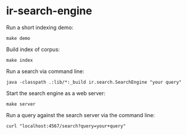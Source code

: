 # ir-search-engine

Run a short indexing demo:

`make demo`

Build index of corpus:

`make index`

Run a search via command line:

`java -classpath .:lib/*:_build ir.search.SearchEngine "your query"`

Start the search engine as a web server:

`make server`

Run a query against the search server via the command line:

`curl "localhost:4567/search?query=your+query"`
